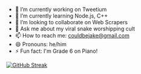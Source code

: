 - 🔭 I’m currently working on Tweetium
- 🌱 I’m currently learning Node.js, C++
- 👯 I’m looking to collaborate on Web Scrapers
- 💬 Ask me about my viral snake worshipping cult
- 📫 How to reach me: couldbejake@gmail.com
- 😄 Pronouns: he/him
- ⚡ Fun fact: I'm Grade 6 on Piano!

<!-- STATS BEGIN -->
[![GitHub Streak](https://github-readme-streak-stats.herokuapp.com?user=couldbejake&theme=calm&hide_border=true&date_format=M%20j%5B%2C%20Y%5D)](https://github.com/couldbejake)
<!-- STATS END -->
